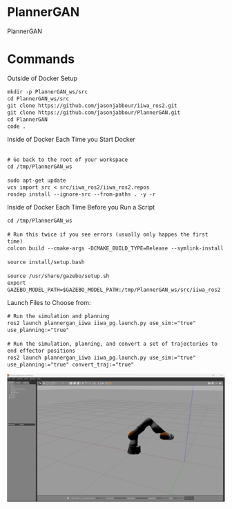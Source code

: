 # PlannerGAN
PlannerGAN


# Commands

Outside of Docker Setup
```shell 
mkdir -p PlannerGAN_ws/src
cd PlannerGAN_ws/src
git clone https://github.com/jasonjabbour/iiwa_ros2.git
git clone https://github.com/jasonjabbour/PlannerGAN.git
cd PlannerGAN
code .
```

Inside of Docker Each Time you Start Docker
```shell

# Go back to the root of your workspace
cd /tmp/PlannerGAN_ws 

sudo apt-get update
vcs import src < src/iiwa_ros2/iiwa_ros2.repos
rosdep install --ignore-src --from-paths . -y -r

```

Inside of Docker Each Time Before you Run a Script
```shell
cd /tmp/PlannerGAN_ws 

# Run this twice if you see errors (usually only happes the first time)
colcon build --cmake-args -DCMAKE_BUILD_TYPE=Release --symlink-install

source install/setup.bash

source /usr/share/gazebo/setup.sh
export GAZEBO_MODEL_PATH=$GAZEBO_MODEL_PATH:/tmp/PlannerGAN_ws/src/iiwa_ros2
```

Launch Files to Choose from:
```shell
# Run the simulation and planning
ros2 launch plannergan_iiwa iiwa_pg.launch.py use_sim:="true" use_planning:="true"

# Run the simulation, planning, and convert a set of trajectories to end effector positions
ros2 launch plannergan_iiwa iiwa_pg.launch.py use_sim:="true" use_planning:="true" convert_traj:="true"
```

![](captures/gazebo_setup.png)

